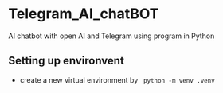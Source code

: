 # Telegram_AI_chatBOT
AI chatbot with open AI and Telegram using program in Python 

## Setting up environvent
- create a new virtual environment by
``` python -m venv .venv```